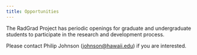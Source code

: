 ```yaml
---
title: Opportunities
---
```


The RadGrad Project has periodic openings for graduate and undergraduate students to participate in the research and development process.

Please contact Philip Johnson (johnson@hawaii.edu) if you are interested.
